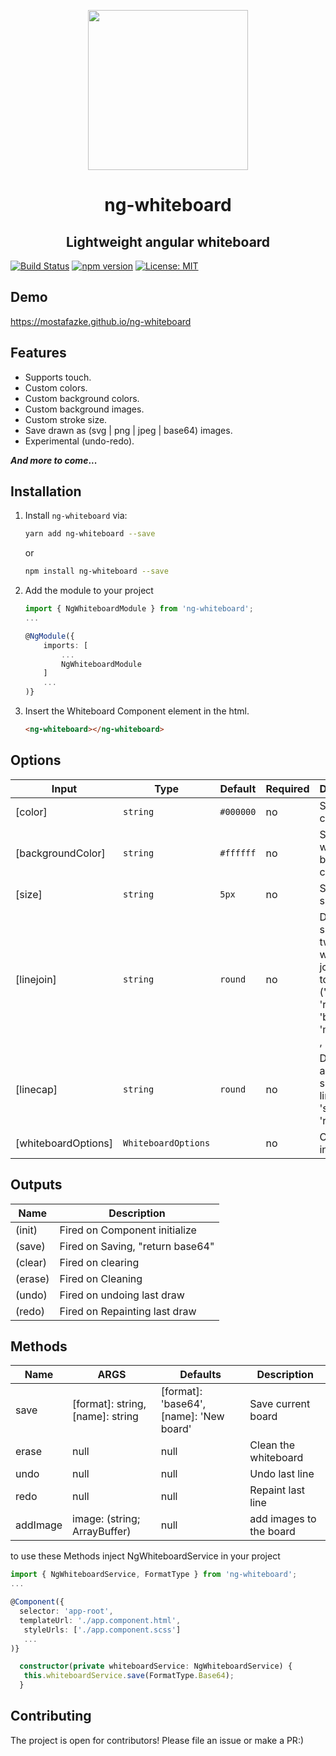 <p align="center">
  <img height="256px" width="256px" style="text-align: center;" src="https://cdn.jsdelivr.net/gh/mostafazke/ng-whiteboard@development/projects/demo/src/assets/icons/icon-512x512.png">
</p>

# <center>ng-whiteboard</center>

##   <center>Lightweight angular whiteboard</center>

[![Build Status](https://app.travis-ci.com/mostafazke/ng-whiteboard.svg?branch=master)](https://app.travis-ci.com/mostafazke/ng-whiteboard)
[![npm version](https://badge.fury.io/js/ng-whiteboard.svg)](https://badge.fury.io/js/ng-whiteboard) [![License: MIT](https://img.shields.io/badge/License-MIT-blue.svg)](https://opensource.org/licenses/MIT)

## Demo

https://mostafazke.github.io/ng-whiteboard

## Features

- Supports touch.
- Custom colors.
- Custom background colors.
- Custom background images.
- Custom stroke size.
- Save drawn as (svg | png | jpeg | base64) images.
- Experimental (undo-redo).

**_And more to come_...**

## Installation

1. Install `ng-whiteboard` via:

   ```bash
   yarn add ng-whiteboard --save
   ```
   or
   ```bash
   npm install ng-whiteboard --save
   ```

2. Add the module to your project

   ```typescript
   import { NgWhiteboardModule } from 'ng-whiteboard';
   ...

   @NgModule({
       imports: [
           ...
           NgWhiteboardModule
       ]
       ...
   )}
   ```

3. Insert the Whiteboard Component element in the html.

   ```html
   <ng-whiteboard></ng-whiteboard>
   ```

## Options

| Input               | Type                | Default   | Required | Description                                                                                              |
| ------------------- | ------------------- | --------- | -------- | -------------------------------------------------------------------------------------------------------- |
| [color]             | `string`            | `#000000` | no       | Set brush color                                                                                          |
| [backgroundColor]   | `string`            | `#ffffff` | no       | Set whiteboard background color                                                                          |
| [size]              | `string`            | `5px`     | no       | Set brush size                                                                                           |
| [linejoin]          | `string`            | `round`   | no       | Define the shape of two lines when joined together ('miter' , 'round' , 'bevel' , 'miter-clip' , 'arcs') |
| [linecap]           | `string`            | `round`   | no       | Define start and end shape of line ('butt', 'square' , 'round')                                          |
| [whiteboardOptions] | `WhiteboardOptions` |           | no       | Object of all inputs                                                                                     |

## Outputs

| Name    | Description                      |
| ------- | -------------------------------- |
| (init)  | Fired on Component initialize    |
| (save)  | Fired on Saving, "return base64" |
| (clear) | Fired on clearing                |
| (erase) | Fired on Cleaning                |
| (undo)  | Fired on undoing last draw       |
| (redo)  | Fired on Repainting last draw    |

## Methods

| Name     | ARGS                             | Defaults                                | Description             |
| -------- | -------------------------------- | --------------------------------------- | ----------------------- |
| save     | [format]: string, [name]: string | [format]: 'base64', [name]: 'New board' | Save current board      |
| erase    | null                             | null                                    | Clean the whiteboard    |
| undo     | null                             | null                                    | Undo last line          |
| redo     | null                             | null                                    | Repaint last line       |
| addImage | image: (string; ArrayBuffer)     | null                                    | add images to the board |

to use these Methods inject NgWhiteboardService in your project

```typescript
import { NgWhiteboardService, FormatType } from 'ng-whiteboard';
...

@Component({
  selector: 'app-root',
  templateUrl: './app.component.html',
   styleUrls: ['./app.component.scss']
   ...
)}

  constructor(private whiteboardService: NgWhiteboardService) {
   this.whiteboardService.save(FormatType.Base64);
  }

```

## Contributing

The project is open for contributors! Please file an issue or make a PR:)
